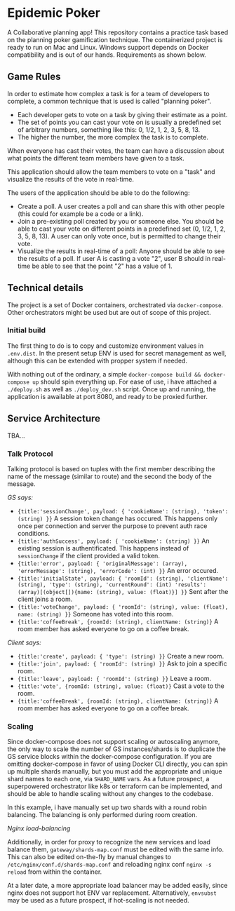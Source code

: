 # Epidemic Poker
A Collaborative planning app! This repository contains a practice task based on the planning poker gamification technique. The containerized project is ready to run on Mac and Linux. Windows support depends on Docker compatibility and is out of our hands. Requirements as shown below.

## Game Rules

In order to estimate how complex a task is for a team of developers to complete, a common technique that is used is called "planning poker".
- Each developer gets to vote on a task by giving their estimate as a point.
- The set of points you can cast your vote on is usually a predefined set of arbitrary numbers, something like this: 0, 1/2, 1, 2, 3, 5, 8, 13.
- The higher the number, the more complex the task is to complete.

When everyone has cast their votes, the team can have a discussion about what points the different team members have given to a task.

This application should allow the team members to vote on a "task" and visualize the results of the vote in real-time.

The users of the application should be able to do the following:
- Create a poll. A user creates a poll and can share this with other people (this could for example be a code or a link).
- Join a pre-existing poll created by you or someone else. You should be able to cast your vote on different points in a predefined set (0, 1/2, 1, 2, 3, 5, 8, 13). A user can only vote once, but is permitted to change their vote.
- Visualize the results in real-time of a poll: Anyone should be able to see the results of a poll. If user A is casting a vote "2", user B should in real-time be able to see that the point "2" has a value of 1.

## Technical details
The project is a set of Docker containers, orchestrated via `docker-compose`. Other orchestrators might be used but are out of scope of this project. 

### Initial build
The first thing to do is to copy and customize environment values in `.env.dist`. In the present setup ENV is used for secret management as well, although this can be extended with propper system if needed.

With nothing out of the ordinary, a simple `docker-compose build && docker-compose up` should spin everything up. For ease of use, i have attached a `./deploy.sh` as well as `./deploy_dev.sh` script. Once up and running, the application is awailable at port 8080, and ready to be proxied further.

## Service Architecture
TBA...

### Talk Protocol
Talking protocol is based on tuples with the first member describing the name of the message (similar to route) and the second the body of the message.

*GS says:*
- `{title:'sessionChange', payload: { 'cookieName': (string), 'token': (string) }}` A session token change has occured. This happens only once per connection and server the purpose to prevent auth race conditions.
- `{title:'authSuccess', payload: { 'cookieName': (string) }}` An existing session is authentificated. This happens instead of `sessionChange` if the client provided a valid token. 
- `{title:'error', payload: { 'originalMessage': (array), 'errorMessage': (string), 'errorCode': (int) }}` An error occured.
- `{title:'initialState', payload: { 'roomId': (string), 'clientName': (string), 'type': (string), 'currentRound': (int) 'results': (array)[(object[]){name: (string), value: (float)}] }}` Sent after the client joins a room.
- `{title:'voteChange', payload: { 'roomId': (string), value: (float), name: (string) }}` Someone has voted into this room.
- `{title:'coffeeBreak', {roomId: (string), clientName: (string)}` A room member has asked everyone to go on a coffee break.

*Client says:*
- `{title:'create', payload: { 'type': (string) }}` Create a new room.
- `{title:'join', payload: { 'roomId': (string) }}` Ask to join a specific room.
- `{title:'leave', payload: { 'roomId': (string) }}` Leave a room.
- `{title:'vote', {roomId: (string), value: (float)}` Cast a vote to the room.
- `{title:'coffeeBreak', {roomId: (string), clientName: (string)}` A room member has asked everyone to go on a coffee break.

### Scaling
Since docker-compose does not support scaling or autoscaling anymore, the only way to scale the number of GS instances/shards is to duplicate the GS service blocks within the docker-compose configuration.
If you are omitting docker-compose in favor of using Docker CLI directly, you can spin up multiple shards manually, but you must add the appropriate and unique shard names to each one, via `SHARD_NAME` vars. As a future prospect, a superpowered orchestrator like k8s or terraform can be implemented, and should be able to handle scaling without any changes to the codebase.

In this example, i have manually set up two shards with a round robin balancing. The balancing is only performed during room creation. 

*Nginx load-balancing*

Additionally, in order for proxy to recognize the new services and load balance them, `gateway/shards-map.conf` must be edited with the same info.
This can also be edited on-the-fly by manual changes to `/etc/nginx/conf.d/shards-map.conf` and reloading nginx conf `nginx -s reload` from within the container.

At a later date, a more appropriate load balancer may be added easily, since nginx does not support hot ENV var replacement.
Alternatively, `envsubst` may be used as a future prospect, if hot-scaling is not needed.
